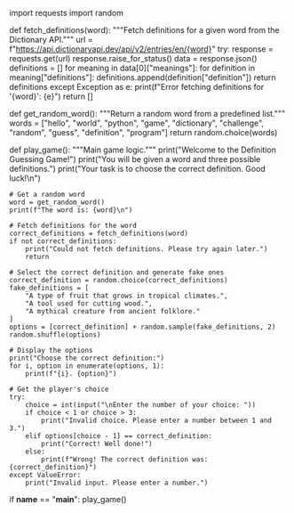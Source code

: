 import requests
import random

def fetch_definitions(word):
    """Fetch definitions for a given word from the Dictionary API."""
    url = f"https://api.dictionaryapi.dev/api/v2/entries/en/{word}"
    try:
        response = requests.get(url)
        response.raise_for_status()
        data = response.json()
        definitions = []
        for meaning in data[0]["meanings"]:
            for definition in meaning["definitions"]:
                definitions.append(definition["definition"])
        return definitions
    except Exception as e:
        print(f"Error fetching definitions for '{word}': {e}")
        return []

def get_random_word():
    """Return a random word from a predefined list."""
    words = ["hello", "world", "python", "game", "dictionary", "challenge", "random", "guess", "definition", "program"]
    return random.choice(words)

def play_game():
    """Main game logic."""
    print("Welcome to the Definition Guessing Game!")
    print("You will be given a word and three possible definitions.")
    print("Your task is to choose the correct definition. Good luck!\n")

    # Get a random word
    word = get_random_word()
    print(f"The word is: {word}\n")

    # Fetch definitions for the word
    correct_definitions = fetch_definitions(word)
    if not correct_definitions:
        print("Could not fetch definitions. Please try again later.")
        return

    # Select the correct definition and generate fake ones
    correct_definition = random.choice(correct_definitions)
    fake_definitions = [
        "A type of fruit that grows in tropical climates.",
        "A tool used for cutting wood.",
        "A mythical creature from ancient folklore."
    ]
    options = [correct_definition] + random.sample(fake_definitions, 2)
    random.shuffle(options)

    # Display the options
    print("Choose the correct definition:")
    for i, option in enumerate(options, 1):
        print(f"{i}. {option}")

    # Get the player's choice
    try:
        choice = int(input("\nEnter the number of your choice: "))
        if choice < 1 or choice > 3:
            print("Invalid choice. Please enter a number between 1 and 3.")
        elif options[choice - 1] == correct_definition:
            print("Correct! Well done!")
        else:
            print(f"Wrong! The correct definition was: {correct_definition}")
    except ValueError:
        print("Invalid input. Please enter a number.")

if __name__ == "__main__":
    play_game()
